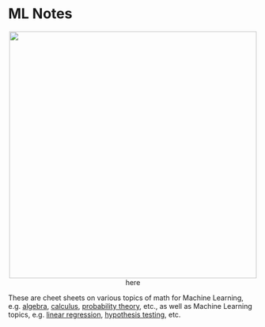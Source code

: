 # ML Notes

<p align="center">
	<img width="500" img src="https://github.com/dsbc2020/ml_training/blob/master/media/machine-learning-books.jpg>
</p>

**Dr. Roysdon has posted several free machine learning and math notes to his repository.**  You can find them [here](https://github.com/pfroysdon/books)

These are cheet sheets on various topics of math for Machine Learning, e.g. [algebra](https://github.com/pfroysdon/books/blob/master/math_notes/Algebra.pdf), [calculus](https://github.com/pfroysdon/books/blob/master/math_notes/Calculus.pdf), [probability theory](https://github.com/pfroysdon/books/blob/master/math_notes/Probability_Theory.pdf), etc., as well as Machine Learning topics, e.g. [linear regression](https://github.com/pfroysdon/books/blob/master/math_notes/Linear_Regression.pdf), [hypothesis testing](https://pfroysdon/books/ml_training/blob/master/math_notes/Hypothesis_Testing.pdf), etc.
